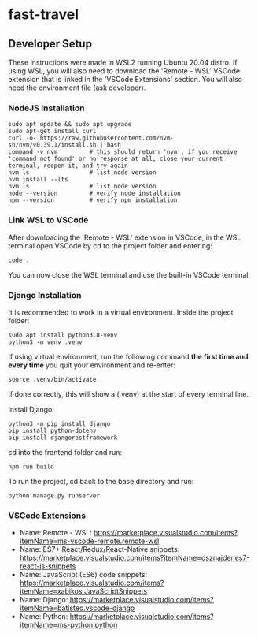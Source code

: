# fast-travel
 
## Developer Setup
These instructions were made in WSL2 running Ubuntu 20.04 distro. If using WSL, you will also need to download the 'Remote - WSL' VSCode extension that is linked in the 'VSCode Extensions' section. You will also need the environment file (ask developer).

### NodeJS Installation
```
sudo apt update && sudo apt upgrade
sudo apt-get install curl
curl -o- https://raw.githubusercontent.com/nvm-sh/nvm/v0.39.1/install.sh | bash
command -v nvm         # this should return 'nvm', if you receive 'command not found' or no response at all, close your current terminal, reopen it, and try again
nvm ls                 # list node version
nvm install --lts
nvm ls                 # list node version
node --version         # verify node installation
npm --version          # verify npm installation
```

### Link WSL to VSCode
After downloading the 'Remote - WSL' extension in VSCode, in the WSL terminal open VSCode by cd to the project folder and entering:
```
code .
```
You can now close the WSL terminal and use the built-in VSCode terminal.

### Django Installation
It is recommended to work in a virtual environment. Inside the project folder:
```
sudo apt install python3.8-venv
python3 -m venv .venv
```
If using virtual environment, run the following command **the first time and every time** you quit your environment and re-enter:
```
source .venv/bin/activate
```
If done correctly, this will show a (.venv) at the start of every terminal line.

Install Django:
```
python3 -m pip install django
pip install python-dotenv
pip install djangorestframework
```

cd into the frontend folder and run:
```
npm run build
```

To run the project, cd back to the base directory and run:
```
python manage.py runserver
```

### VSCode Extensions
- Name: Remote - WSL:
https://marketplace.visualstudio.com/items?itemName=ms-vscode-remote.remote-wsl
- Name: ES7+ React/Redux/React-Native snippets:
https://marketplace.visualstudio.com/items?itemName=dsznajder.es7-react-js-snippets
- Name: JavaScript (ES6) code snippets:
https://marketplace.visualstudio.com/items?itemName=xabikos.JavaScriptSnippets
- Name: Django:
https://marketplace.visualstudio.com/items?itemName=batisteo.vscode-django
- Name: Python:
https://marketplace.visualstudio.com/items?itemName=ms-python.python
